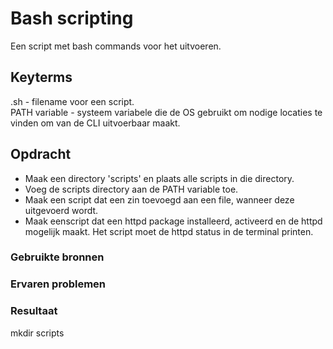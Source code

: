 # Bash scripting
Een script met bash commands voor het uitvoeren.

## Keyterms
.sh - filename voor een script. <br/>
PATH variable - systeem variabele die de OS gebruikt om nodige locaties te vinden om van de CLI uitvoerbaar maakt.

## Opdracht
- Maak een directory 'scripts' en plaats alle scripts in die directory.
- Voeg de scripts directory aan de PATH variable toe.
- Maak een script dat een zin toevoegd aan een file, wanneer deze uitgevoerd wordt.
- Maak eenscript dat een httpd package installeerd, activeerd en de httpd mogelijk maakt. Het script moet de httpd status in de terminal printen. 

### Gebruikte bronnen


### Ervaren problemen


### Resultaat
mkdir scripts

